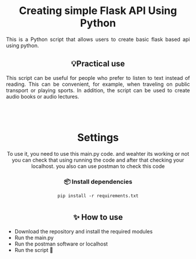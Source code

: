 <div align="center">
  <h1>Creating simple Flask API Using Python</h1>
</div>

<div align="justify">
  This is a Python script that allows users to create basic flask based api using python. 

</div>

<div align="center">

   ## 💡Practical use

</div>

<div align="justify">
  
  This script can be useful for people who prefer to listen to text instead of reading. This can be convenient, for example, when traveling on public transport or playing sports. In addition, the script can be used to create audio books or audio lectures.

</div>

<br><br>

<div align="center">

# Settings
To use it, you need to use this main.py code. and weahter its working or not you can check that using running the code and after that checking your localhost. you also can use postman to check this code

<!-- <br>

### 📁 Clone this repository

   ```
   git clone https://github.com/Javed-ahmed-shanto/Pdf_To_Mp3.git
   ```

<br> -->

### 📦 Install dependencies
   
   ```
   pip install -r requirements.txt
   ```


# 

## ✨ How to use

<div align="justify">
  
- Download the repository and install the required modules
- Run the main.py
- Run the postman software or localhost
- Run the script 🚀

</div>

<br>

<!-- ### 🔧 Additional Information
<div align="justify">

🔴 For the script to work correctly, it is necessary that PDF files be recognized or that it is possible to highlight the characters contained in them, since this is necessary for the script to read text from files.

</div> -->